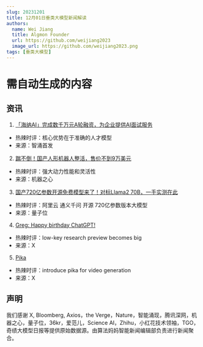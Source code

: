 ```yaml
---
slug: 20231201
title: 12月01日垂类大模型新闻解读
authors:
  name: Wei Jiang
  title: Algmon Founder
  url: https://github.com/weijiang2023
  image_url: https://github.com/weijiang2023.png
tags: [垂类大模型]
---
```


# 需自动生成的内容
## 资讯

1. [「海纳AI」完成数千万元A轮融资，为企业提供AI面试服务](https://mp.weixin.qq.com/s/286DXzwXXfw-m7r4SPK6hg)
* 热辣时评：核心优势在于准确的人才模型
* 来源：智涌首发

2. [踹不倒！国产人形机器人整活，售价不到9万美元](https://mp.weixin.qq.com/s/l_tbpo3WCPUuI214sPZjAQ)
* 热辣时评：强大动力性能和灵活性
* 来源：机器之心

3. [国产720亿参数开源免费模型来了！对标Llama2 70B，一手实测在此](https://mp.weixin.qq.com/s/rbvyMrEgpuXiZhKNXhHbnQ)
* 热辣时评：阿里云 通义千问 开源 720亿参数版本大模型
* 来源：量子位

4. [Greg: Happy birthday ChatGPT!](https://twitter.com/gdb/status/1730256051986153772)
* 热辣时评：low-key research preview becomes big
* 来源：X

5. [Pika](https://twitter.com/pika_labs/status/1729510078959497562)
* 热辣时评：introduce pika for video generation
* 来源：X

## 声明

我们感谢 X, Bloomberg, Axios，the Verge，Nature，智能涌现，腾讯深网，机器之心，量子位，36kr，爱范儿，Science AI，Zhihu，小红花技术领袖，TGO，奇绩大模型日报等提供原始数据源。由算法妈妈智能新闻编辑部负责进行新闻聚合。